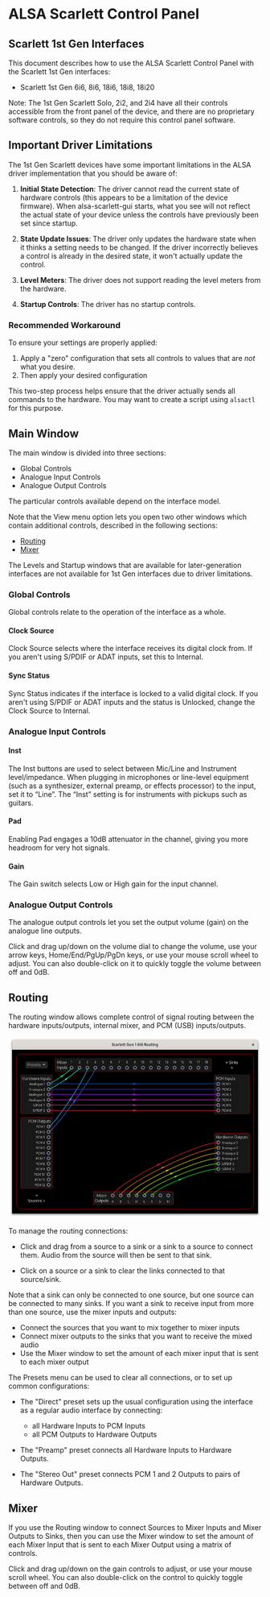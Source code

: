 # ALSA Scarlett Control Panel

## Scarlett 1st Gen Interfaces

This document describes how to use the ALSA Scarlett Control Panel
with the Scarlett 1st Gen interfaces:

- Scarlett 1st Gen 6i6, 8i6, 18i6, 18i8, 18i20

Note: The 1st Gen Scarlett Solo, 2i2, and 2i4 have all their controls
accessible from the front panel of the device, and there are no
proprietary software controls, so they do not require this control
panel software.

## Important Driver Limitations

The 1st Gen Scarlett devices have some important limitations in the
ALSA driver implementation that you should be aware of:

1. **Initial State Detection**: The driver cannot read the current
   state of hardware controls (this appears to be a limitation of the
   device firmware). When alsa-scarlett-gui starts, what you see will
   not reflect the actual state of your device unless the controls
   have previously been set since startup.

2. **State Update Issues**: The driver only updates the hardware state
   when it thinks a setting needs to be changed. If the driver
   incorrectly believes a control is already in the desired state, it
   won't actually update the control.

3. **Level Meters**: The driver does not support reading the level
   meters from the hardware.

4. **Startup Controls**: The driver has no startup controls.

### Recommended Workaround

To ensure your settings are properly applied:

1. Apply a "zero" configuration that sets all controls to values that
   are *not* what you desire.
2. Then apply your desired configuration

This two-step process helps ensure that the driver actually sends all
commands to the hardware. You may want to create a script using
`alsactl` for this purpose.

## Main Window

The main window is divided into three sections:

- Global Controls
- Analogue Input Controls
- Analogue Output Controls

The particular controls available depend on the interface model.

Note that the View menu option lets you open two other windows which
contain additional controls, described in the following sections:
- [Routing](#routing)
- [Mixer](#mixer)

The Levels and Startup windows that are available for later-generation
interfaces are not available for 1st Gen interfaces due to driver limitations.

### Global Controls

Global controls relate to the operation of the interface as a whole.

#### Clock Source

Clock Source selects where the interface receives its digital clock
from. If you aren't using S/PDIF or ADAT inputs, set this to Internal.

#### Sync Status

Sync Status indicates if the interface is locked to a valid digital
clock. If you aren't using S/PDIF or ADAT inputs and the status is
Unlocked, change the Clock Source to Internal.

### Analogue Input Controls

#### Inst

The Inst buttons are used to select between Mic/Line and Instrument
level/impedance. When plugging in microphones or line-level equipment
(such as a synthesizer, external preamp, or effects processor) to the
input, set it to “Line”. The “Inst” setting is for instruments with
pickups such as guitars.

#### Pad

Enabling Pad engages a 10dB attenuator in the channel, giving you more
headroom for very hot signals.

#### Gain

The Gain switch selects Low or High gain for the input channel.

### Analogue Output Controls

The analogue output controls let you set the output volume (gain) on
the analogue line outputs.

Click and drag up/down on the volume dial to change the volume, use
your arrow keys, Home/End/PgUp/PgDn keys, or use your mouse scroll
wheel to adjust. You can also double-click on it to quickly toggle the
volume between off and 0dB.

## Routing

The routing window allows complete control of signal routing between
the hardware inputs/outputs, internal mixer, and PCM (USB)
inputs/outputs.

![Routing Window](../img/scarlett-1st-gen-6i6-routing.png)

To manage the routing connections:

- Click and drag from a source to a sink or a sink to a source to
  connect them. Audio from the source will then be sent to that sink.

- Click on a source or a sink to clear the links connected to that
  source/sink.

Note that a sink can only be connected to one source, but one source
can be connected to many sinks. If you want a sink to receive input
from more than one source, use the mixer inputs and outputs:

- Connect the sources that you want to mix together to mixer inputs
- Connect mixer outputs to the sinks that you want to receive the
  mixed audio
- Use the Mixer window to set the amount of each mixer input that is
  sent to each mixer output

The Presets menu can be used to clear all connections, or to set up
common configurations:

- The "Direct" preset sets up the usual configuration using the
  interface as a regular audio interface by connecting:

  - all Hardware Inputs to PCM Inputs
  - all PCM Outputs to Hardware Outputs

- The "Preamp" preset connects all Hardware Inputs to Hardware
  Outputs.

- The "Stereo Out" preset connects PCM 1 and 2 Outputs to pairs of
  Hardware Outputs.

## Mixer

If you use the Routing window to connect Sources to Mixer Inputs and
Mixer Outputs to Sinks, then you can use the Mixer window to set the
amount of each Mixer Input that is sent to each Mixer Output using a
matrix of controls.

Click and drag up/down on the gain controls to adjust, or use your
mouse scroll wheel. You can also double-click on the control to
quickly toggle between off and 0dB.
